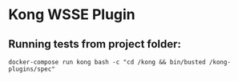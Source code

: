# Kong WSSE Plugin

## Running tests from project folder:
`docker-compose run kong bash -c "cd /kong && bin/busted /kong-plugins/spec"`